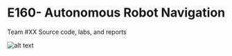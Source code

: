 # E160- Autonomous Robot Navigation

Team #XX Source code, labs, and reports

![alt text](https://raw.githubusercontent.com/eshimelis/e160/master/Images/DSCF1948.jpg)
